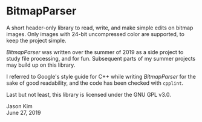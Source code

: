 # BitmapParser

A short header-only library to read, write, and make simple edits on bitmap images. Only images with 24-bit uncompressed color are supported, to keep the project simple.

*BitmapParser* was written over the summer of 2019 as a side project to study file processing, and for fun. Subsequent parts of my summer projects may build up on this library.

I referred to Google's style guide for C++ while writing *BitmapParser* for the sake of good readability, and the code has been checked with `cpplint`.

Last but not least, this library is licensed under the GNU GPL v3.0.

Jason Kim  
June 27, 2019
